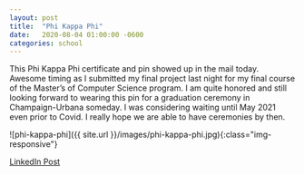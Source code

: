 ```yaml
---
layout: post
title:  "Phi Kappa Phi"
date:   2020-08-04 01:00:00 -0600
categories: school
---
```


This Phi Kappa Phi certificate and pin showed up in the mail today. Awesome timing as I submitted my final project last night for my final course of the Master’s of Computer Science program. I am quite honored and still looking forward to wearing this pin for a graduation ceremony in Champaign-Urbana someday. I was considering waiting until May 2021 even prior to Covid. I really hope we are able to have ceremonies by then.

![phi-kappa-phi]({{ site.url }}/images/phi-kappa-phi.jpg){:class="img-responsive"}

[LinkedIn Post](https://www.linkedin.com/posts/aaronblythe_phikappaphi-uiuc-mcsds-activity-6696512349395857408-Loog)